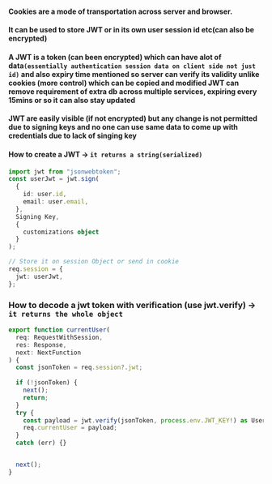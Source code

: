 #### Cookies are a mode of transportation across server and browser.

####

#### It can be used to store JWT or in its own user session id etc(can also be encrypted)

####

#### A JWT is a token (can been encrypted) which can have alot of data`(essentially authentication session data on client side not just id)` and also expiry time mentioned so server can verify its validity unlike cookies (more control) which can be copied and modified JWT can remove requirement of extra db across multiple services, expiring every 15mins or so it can also stay updated

####

#### JWT are easily visible (if not encrypted)  but any change is not permitted due to signing keys and no one can use same data to come up with credentials due to lack of singing key

####

####

#### How to create a JWT -> `it returns a string(serialized)`

```typescript
import jwt from "jsonwebtoken";
const userJwt = jwt.sign(
  {
    id: user.id,
    email: user.email,
  },
  Signing Key,
  {
    customizations object
  }
);

// Store it on session Object or send in cookie
req.session = {
  jwt: userJwt,
};
```
### How to decode a jwt token with verification (use jwt.verify) -> `it returns the whole object`

```typescript
export function currentUser(
  req: RequestWithSession,
  res: Response,
  next: NextFunction
) {
  const jsonToken = req.session?.jwt;
  
  if (!jsonToken) {
    next();
    return;
  }
  try {
    const payload = jwt.verify(jsonToken, process.env.JWT_KEY!) as UserPayload;
    req.currentUser = payload;
  } 
  catch (err) {}


  next();
}
```